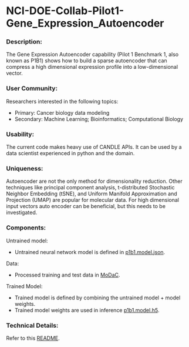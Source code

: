 # NCI-DOE-Collab-Pilot1-Gene_Expression_Autoencoder

### Description:
The Gene Expression Autoencoder capability (Pilot 1 Benchmark 1, also known as P1B1) shows how to build a sparse autoencoder that can compress a high dimensional expression profile into a low-dimensional vector.

### User Community:
Researchers interested in the following topics:
* Primary: Cancer biology data modeling
* Secondary: Machine Learning; Bioinformatics; Computational Biology

### Usability:	
The current code makes heavy use of CANDLE APIs. It can be used by a data scientist experienced in python and the domain.

### Uniqueness:	
Autoencoder are not the only method for dimensionality reduction. Other techniques like principal component analysis, t-distributed Stochastic Neighbor Embedding (tSNE), and Uniform Manifold Approximation and Projection (UMAP) are popular for molecular data. For high dimensional input vectors auto encoder can be beneficial, but this needs to be investigated.

### Components:	
Untrained model: 
* Untrained neural network model is defined in [p1b1.model.json](https://modac.cancer.gov/searchTab?dme_data_id=).

Data:
* Processed training and test data in [MoDaC](https://modac.cancer.gov/searchTab?dme_data_id=).

Trained Model:
* Trained model is defined by combining the untrained model + model weights.
* Trained model weights are used in inference [p1b1.model.h5](https://modac.cancer.gov/searchTab?dme_data_id=).

### Technical Details:
Refer to this [README](./Pilot1/P1B1/README.md).
